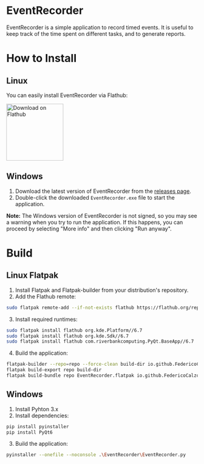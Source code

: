 # EventRecorder
EventRecorder is a simple application to record timed events. It is useful to keep track of the time spent on different tasks, and to generate reports. 

# How to Install
## Linux
You can easily install EventRecorder via Flathub:
<p>
<a href="https://flathub.org/apps/details/io.github.FedericoCalzoni.EventRecorder">
  <img  alt="Download on Flathub" src="https://flathub.org/assets/badges/flathub-badge-en.png" width="150">
</a>
</p>

## Windows
1. Download the latest version of EventRecorder from the [releases page](https://github.com/FedericoCalzoni/EventRecorder/releases).
2. Double-click the downloaded `EventRecorder.exe` file to start the application.

**Note:** The Windows version of EventRecorder is not signed, so you may see a warning when you try to run the application. If this happens, you can proceed by selecting "More info" and then clicking "Run anyway".


# Build
## Linux Flatpak
1) Install Flatpak and Flatpak-builder from your distribution's repository.
2) Add the Flathub remote:
``` bash
sudo flatpak remote-add --if-not-exists flathub https://flathub.org/repo/flathub.flatpakrepo
```

3) Install required runtimes:
```bash
sudo flatpak install flathub org.kde.Platform//6.7
sudo flatpak install flathub org.kde.Sdk//6.7
sudo flatpak install flathub com.riverbankcomputing.PyQt.BaseApp//6.7
```

4) Build the application:
``` bash
flatpak-builder --repo=repo --force-clean build-dir io.github.FedericoCalzoni.EventRecorder.json
flatpak build-export repo build-dir
flatpak build-bundle repo EventRecorder.flatpak io.github.FedericoCalzoni.EventRecorder
```


## Windows
1) Install Pyhton 3.x
2) Install dependencies:
``` bash
pip install pyinstaller
pip install PyQt6
```
3) Build the application:
```bash
pyinstaller --onefile --noconsole .\EventRecorder\EventRecorder.py
```

